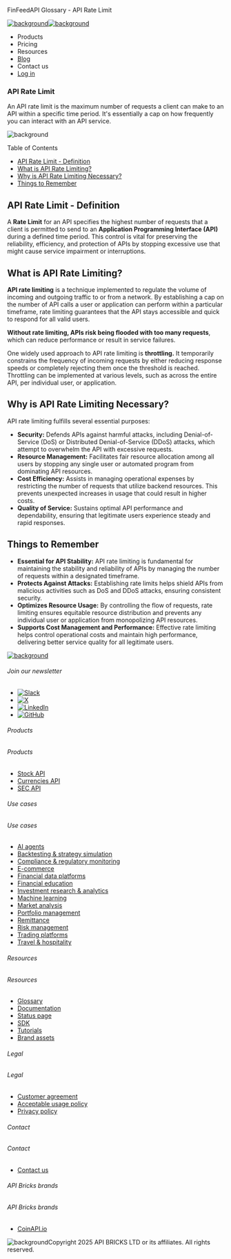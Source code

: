 FinFeedAPI Glossary - API Rate Limit

[![background](/_next/image?url=https%3A%2F%2Fcdn.sanity.io%2Fimages%2Fxpx4czto%2Fproduction%2Fc9a795fc7fb3558997d636211a44e71eb59288f0-773x184.png&w=1920&q=75)![background](https://cdn.sanity.io/images/xpx4czto/production/875913d8710b3054c19fad19673dc5592614265e-773x184.svg)](/)

* Products
* Pricing
* Resources
* [Blog](/blog)
* Contact us
* [Log in](https://console.finfeedapi.com/?link=/apikeys/create)

### API Rate Limit

An API rate limit is the maximum number of requests a client can make to an API within a specific time period. It's essentially a cap on how frequently you can interact with an API service.

![background](https://cdn.sanity.io/images/xpx4czto/production/999c709b2777af013884c6e2623e9aa699585a06-429x429.svg)

Table of Contents

* [API Rate Limit - Definition](#link-67228ab00de0)
* [What is API Rate Limiting?](#link-adb23b116d24)
* [Why is API Rate Limiting Necessary?](#link-3b94f6b6d387)
* [Things to Remember](#link-6ad8848e1b46)

**API Rate Limit - Definition**
-------------------------------

A **Rate Limit** for an API specifies the highest number of requests that a client is permitted to send to an **Application Programming Interface (API)** during a defined time period. This control is vital for preserving the reliability, efficiency, and protection of APIs by stopping excessive use that might cause service impairment or interruptions.

**What is API Rate Limiting?**
------------------------------

**API rate limiting** is a technique implemented to regulate the volume of incoming and outgoing traffic to or from a network. By establishing a cap on the number of API calls a user or application can perform within a particular timeframe, rate limiting guarantees that the API stays accessible and quick to respond for all valid users.

**Without rate limiting, APIs risk being flooded with too many requests**, which can reduce performance or result in service failures.

One widely used approach to API rate limiting is **throttling.** It temporarily constrains the frequency of incoming requests by either reducing response speeds or completely rejecting them once the threshold is reached. Throttling can be implemented at various levels, such as across the entire API, per individual user, or application.

**Why is API Rate Limiting Necessary?**
---------------------------------------

API rate limiting fulfills several essential purposes:

* **Security:** Defends APIs against harmful attacks, including Denial-of-Service (DoS) or Distributed Denial-of-Service (DDoS) attacks, which attempt to overwhelm the API with excessive requests.
* **Resource Management:** Facilitates fair resource allocation among all users by stopping any single user or automated program from dominating API resources.
* **Cost Efficiency:** Assists in managing operational expenses by restricting the number of requests that utilize backend resources. This prevents unexpected increases in usage that could result in higher costs.
* **Quality of Service:** Sustains optimal API performance and dependability, ensuring that legitimate users experience steady and rapid responses.

**Things to Remember**
----------------------

* **Essential for API Stability:** API rate limiting is fundamental for maintaining the stability and reliability of APIs by managing the number of requests within a designated timeframe.
* **Protects Against Attacks:** Establishing rate limits helps shield APIs from malicious activities such as DoS and DDoS attacks, ensuring consistent security.
* **Optimizes Resource Usage:** By controlling the flow of requests, rate limiting ensures equitable resource distribution and prevents any individual user or application from monopolizing API resources.
* **Supports Cost Management and Performance:** Effective rate limiting helps control operational costs and maintain high performance, delivering better service quality for all legitimate users.

[![background](https://cdn.sanity.io/images/xpx4czto/production/8a2788aebc71f7f5dce82eb1b7a5e5cec9a64838-773x184.svg)](/)

###### Join our newsletter

* [![Slack](https://cdn.sanity.io/images/xpx4czto/production/26371f7c1474b3ce9e67c32e006a140ddd704b95-512x512.svg)](https://finfeedapi.slack.com/x-p8539721774929-8529109118914-8531038476964/messages/C08FVM7P68H)
* [![X](/_next/image?url=https%3A%2F%2Fcdn.sanity.io%2Fimages%2Fxpx4czto%2Fproduction%2F0aa41878d0ceb77292d9f847b2f4e21d688460c1-2400x2453.png&w=64&q=75)](https://x.com/FinFeedAPI "Follow FinFeedAPI on X")
* [![LinkedIn](/_next/image?url=https%3A%2F%2Fcdn.sanity.io%2Fimages%2Fxpx4czto%2Fproduction%2Fb9ce6f119974543779bbcad7563e234be8edd900-840x779.png&w=64&q=75)](https://www.linkedin.com/company/finfeedapi/?viewAsMember=true "Join FinFeedAPI on LinkedIn")
* [![GitHub](https://cdn.sanity.io/images/xpx4czto/production/f202b6faccfd5cc46299b976c2635fee60b55aa0-98x96.svg)](https://github.com/api-bricks/api-bricks-sdk/tree/master/finfeedapi)

###### Products

###### Products

* [Stock API](/products/stock-api)
* [Currencies API](/products/currencies-api)
* [SEC API](/products/sec-api)

###### Use cases

###### Use cases

* [AI agents](/use-case/ai-agents)
* [Backtesting & strategy simulation](/use-case/backtesting-strategy-simulation)
* [Compliance & regulatory monitoring](/use-case/compliance-regulatory-monitoring)
* [E-commerce](/use-case/e-commerce)
* [Financial data platforms](/use-case/financial-data-platforms)
* [Financial education](/use-case/education-platforms)
* [Investment research & analytics](/use-case/investment-research-analytics)
* [Machine learning](/use-case/machine-learning)
* [Market analysis](/use-case/market-analysis)
* [Portfolio management](/use-case/portfolio-management)
* [Remittance](/use-case/remittance)
* [Risk management](/use-case/risk-management)
* [Trading platforms](/use-case/trading-platforms)
* [Travel & hospitality](/use-case/travel-hospitality)

###### Resources

###### Resources

* [Glossary](/learn/glossary)
* [Documentation](https://docs.finfeedapi.com/)
* [Status page](https://status.finfeedapi.com/)
* [SDK](https://github.com/api-bricks/api-bricks-sdk/tree/master/finfeedapi)
* [Tutorials](https://github.com/api-bricks/api-bricks-sdk/tree/master/finfeedapi/sec-api-rest/tutorials)
* [Brand assets](https://brandfetch.com/finfeedapi.com)

###### Legal

###### Legal

* [Customer agreement](/legal#link-479af90ac5b8)
* [Acceptable usage policy](/legal#link-469068dc1416)
* [Privacy policy](/legal#link-192d9f962f94)

###### Contact

###### Contact

* [Contact us](/contact-us)

###### API Bricks brands

###### API Bricks brands

* [CoinAPI.io](https://www.coinapi.io/?utm_source=finfeedapi&utm_medium=referral&utm_campaign=finfeedapi_footer)

![background](https://cdn.sanity.io/images/xpx4czto/production/33a64ee50c88a79ba86cc35ba36e9eb13987bbe7-152x184.svg)Copyright 2025 API BRICKS LTD or its affiliates. All rights reserved.